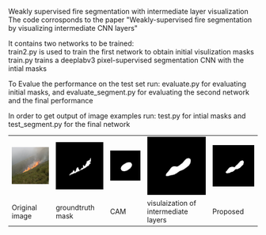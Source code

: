 Weakly supervised fire segmentation with intermediate layer visualization
<br />
The code corrosponds to the paper "Weakly-supervised fire segmentation by visualizing intermediate CNN layers" 


It contains two networks to be trained: 
<br />
train2.py is used to train the first network to obtain initial visulization masks <br />
train.py trains a deeplabv3 pixel-supervised segmentation CNN with the intial masks

  
To Evalue the performance on the test set run: evaluate.py for evaluating initial masks, and evaluate_segment.py for evaluating the second network and the final performance


In order to get output of image examples run: test.py for intial masks and test_segment.py for the final network

<table>
  <td><img src='https://github.com/mnl12/Weakly_supervised_fire_segmentation/blob/main/images/019.png' width=150></td>
  <td><img src='https://github.com/mnl12/Weakly_supervised_fire_segmentation/blob/main/images/019_mask.png' width=150></td>
  <td><img src='https://github.com/mnl12/Weakly_supervised_fire_segmentation/blob/main/images/cam_019.png' width=150></td>
  <td><img src='https://github.com/mnl12/Weakly_supervised_fire_segmentation/blob/main/images/vis_019.png' width=150></td>
  <td><img src='https://github.com/mnl12/Weakly_supervised_fire_segmentation/blob/main/images/segment_019_1.png' width=150></td></tr>
  <tr>
    <td>Original image</td>
    <td>groundtruth mask</td>
    <td>CAM</td>
    <td>visulaization of intermediate layers</td>
    <td>Proposed</td>
  </tr>
 </table>
  



